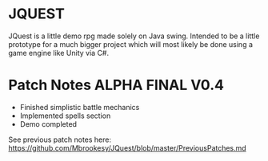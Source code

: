 # JQUEST
JQuest is a little demo rpg made solely on Java swing. Intended to be a little prototype for a much bigger project which will most likely be done using a game engine like Unity via C#.

# Patch Notes ALPHA FINAL V0.4
- Finished simplistic battle mechanics
- Implemented spells section
- Demo completed

See previous patch notes here: https://github.com/Mbrookesy/JQuest/blob/master/PreviousPatches.md
